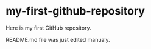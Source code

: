 # my-first-github-repository
Here is my first GitHub repository.

README.md file was just edited manualy.
